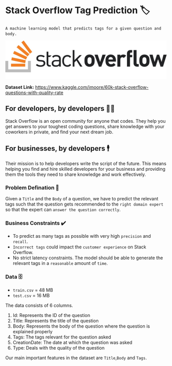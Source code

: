 # Stack Overflow Tag Prediction 🏷️


`A machine learning model that predicts tags for a given question and body.`

<p align="center">
  <img src="https://github.com/Ankit152/StackOverflow-Tag-Prediction/blob/main/img/so-logo.jpg" >
</p>


**Dataset Link:** https://www.kaggle.com/imoore/60k-stack-overflow-questions-with-quality-rate

## For developers, by developers 👨‍💻

Stack Overflow is an open community for anyone that codes. They help you get answers to your toughest coding questions, share knowledge with your coworkers in private, and find your next dream job.

## For businesses, by developers 🕴️

Their mission is to help developers write the script of the future. This means helping you find and hire skilled developers for your business and providing them the tools they need to share knowledge and work effectively.

### Problem Defination 🤔

Given a `Title` and the `Body` of a question, we have to predict the relevant tags such that the question gets recommended to the `right domain expert` so that the expert can `answer the question correctly`.

### Business Constraints ✔️

* To predict as many tags as possible with very high `precision` and `recall`.
* `Incorrect tags` could impact the `customer experience` on Stack Overflow.
* No strict latency constraints. The model should be able to generate the relevant tags in a `reasonable` amount of `time`.

### Data 🗄️

* `train.csv` = 48 MB
* `test.csv` = 16 MB

The data consists of 6 columns.

1. Id: Represents the ID of the question
2. Title: Represents the title of the question
3. Body: Represents the body of the question where the question is explained properly
4. Tags: The tags relevant for the question asked
5. CreationDate: The date at which the question was asked
6. Type: Deals with the quality of the question

Our main important features in the dataset are `Title`,`Body` and `Tags`.
